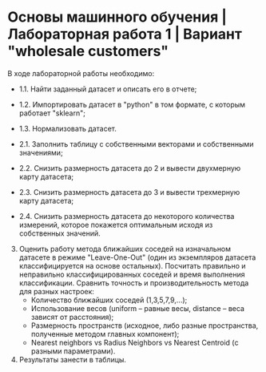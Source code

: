 # Основы машинного обучения | Лабораторная работа 1 | Вариант "wholesale customers"

В ходе лабораторной работы необходимо:
- 1.1. Найти заданный датасет и описать его в отчете;
- 1.2. Импортировать датасет в "python" в том формате, с которым работает "sklearn";
- 1.3. Нормализовать датасет.

- 2.1. Заполнить таблицу с собственными векторами и собственными значениями;
- 2.2. Снизить размерность датасета до 2 и вывести двухмерную карту датасета;
- 2.3. Снизить размерность датасета до 3 и вывести трехмерную карту датасета;
- 2.4. Снизить размерность датасета до некоторого количества измерений, которое покажется оптимальным исходя из собственных значений.

3. Оценить работу метода ближайших соседей на изначальном датасете в режиме "Leave-One-Out" (один из экземпляров датасета классифицируется на основе остальных). Посчитать правильно и неправильно классифицированных соседей и время выполнения классификации. Сравнить точность и производительность метода для разных настроек:
    - Количество ближайших соседей (1,3,5,7,9,...);
    - Использование весов (uniform – равные весы, distance – веса зависят от расстояния);
    - Размерность пространств (исходное, либо разные пространства, полученные методом главных компонент);
    - Nearest neighbors vs Radius Neighbors vs Nearest Centroid (с разными параметрами).
4. Результаты занести в таблицы.
